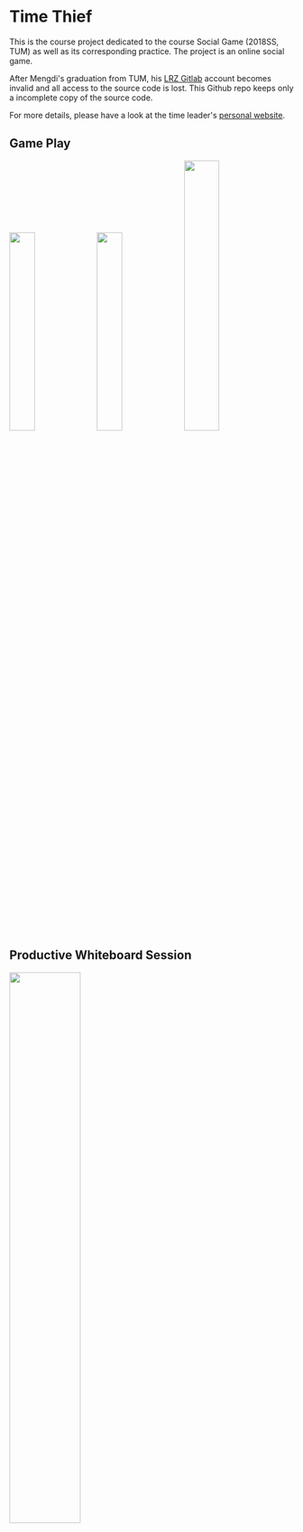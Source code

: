 # Time Thief

This is the course project dedicated to the course Social Game (2018SS, TUM) as well as its corresponding practice. The project is an online social game.

After Mengdi's graduation from TUM, his [LRZ Gitlab](https://gitlab.lrz.de/users/sign_in) account becomes invalid and all access to the source code is lost. This Github repo keeps only a incomplete copy of the source code.

For more details, please have a look at the time leader's [personal website](https://alexanderepple.de/portfolio/time-thief/).

## Game Play
<img src="https://user-images.githubusercontent.com/34072813/150657890-4990ef86-734d-4643-b6a5-24b9fa68c540.jpeg" width=30% height=30%>  <img src="https://user-images.githubusercontent.com/34072813/150657894-3e0e51cb-db20-473f-abb6-f08cf9ee5b22.jpeg" width=30% height=30%>  <img src="https://user-images.githubusercontent.com/34072813/150657897-cd9bde88-0579-4bbc-b8b3-4c753fdff609.jpeg" width=35% height=35%>

## Productive Whiteboard Session
<img src="https://user-images.githubusercontent.com/34072813/150657975-7fa3a1cc-0ab8-4cc6-a609-0770d1c1ecb9.jpeg" width=50% height=50%>
